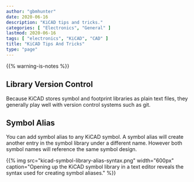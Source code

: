 ```yaml
---
author: "gbmhunter"
date: 2020-06-16
description: "KiCAD tips and tricks."
categories: [ "Electronics", "General" ]
lastmod: 2020-06-16
tags: [ "electronics", "KiCAD", "CAD" ]
title: "KiCAD Tips And Tricks"
type: "page"
---
```


{{% warning-is-notes %}}

## Library Version Control

Because KiCAD stores symbol and footprint libraries as plain text files, they generally play well with version control systems such as git.

## Symbol Alias

You can add symbol alias to any KiCAD symbol. A symbol alias will create another entry in the symbol library under a different name. However both symbol names will reference the same symbol design.

{{% img src="kicad-symbol-library-alias-syntax.png" width="600px" caption="Opening up the KiCAD symbol library in a text editor reveals the syntax used for creating symbol aliases." %}}